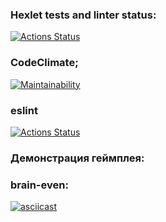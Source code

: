 ### Hexlet tests and linter status:
[![Actions Status](https://github.com/karmeowwoof/frontend-project-lvl1/workflows/hexlet-check/badge.svg)](https://github.com/karmeowwoof/frontend-project-lvl1/actions)
### CodeClimate;
[![Maintainability](https://api.codeclimate.com/v1/badges/a99a88d28ad37a79dbf6/maintainability)](https://codeclimate.com/github/codeclimate/codeclimate/maintainability)
### eslint 
[![Actions Status](https://github.com/karmeowwoof/frontend-project-lvl1/workflows/lint/badge.svg)](https://github.com/karmeowwoof/frontend-project-lvl1/actions)
### Демонстрация геймплея:
### brain-even:
[![asciicast](https://asciinema.org/a/iVsENFYMBADOLVhaG43A4anIt.svg)](https://asciinema.org/a/iVsENFYMBADOLVhaG43A4anIt)